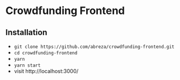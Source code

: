 # Crowdfunding Frontend

## Installation

- `git clone https://github.com/abreza/crowdfunding-frontend.git`
- `cd crowdfunding-frontend`
- `yarn`
- `yarn start`
- visit http://localhost:3000/
